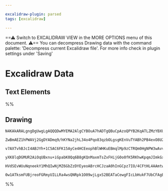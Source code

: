 ```yaml
---

excalidraw-plugin: parsed
tags: [excalidraw]

---
```

==⚠  Switch to EXCALIDRAW VIEW in the MORE OPTIONS menu of this document. ⚠== You can decompress Drawing data with the command palette: 'Decompress current Excalidraw file'. For more info check in plugin settings under 'Saving'


# Excalidraw Data

## Text Elements
%%
## Drawing
```compressed-json
N4KAkARALgngDgUwgLgAQQQDwMYEMA2AlgCYBOuA7hADTgQBuCpAzoQPYB2KqATLZMzYBXUtiRoIACyhQ4zZAHoFAc0JRJQgEYA6bGwC2CgF7N6hbEcK4OCtptbErHALRY8RMpWdx8Q1TdIEfARcZgRmBShcZQUebQBObR4aOiCEfQQOKGZuAG1wMFAwYogSbgZ9AHUAdgAxIQAWAGsAGQB5eg4KegBBACVmIyNMABUU4shYRHLA7CiOZWDxksxu

ZwBmAEZ1hPWAVj2GgDYADmq9/hKYNa2jhL34o4Pqo83qzbOLgsgKEnVuTYABh2PB4exO8U2UPWPBOmzBl0gkgQhGU0m4PHh2iODT2UKBJ3W8RODXWJ0REGsi3EqEBFOYUFIbCaCAAwmx8GxSOUAMSbBD8/nLSCaXDYJrKJlCDjEdmc7kSRnWZhwXCBLLCiAAM0I+HwAGVYEsJIIPJqGUyWZU/pIMfTGcyEIaYMb0KayhSpWiOOEcmhNhS2KrsGpr

v7AXTvhBJcI4ABJYh+1C5AC6FK15AyCe4HCEeophBlWHKuEBmqlMp9zCTRQm0HgNPW3wAvvSEAhiADAQ1NkdTvF4usKYwWOwuP7yVGR6xOAA5ThibiPQHxc646oF5gAETSUA73C1BDCFM0whlAFFghksknc/mo0I4MRcHvO/7qg1QT2eGSYZO60QHBNDmeb4BSnLivuaCHvgYQFM24BpnQuBwHAhovjStbQMiGTlEQaJQMsDCEAgFAAEJihKFayh

yXK8lqDGMUR2AiOqUBxnu+iGpabK0Qq6B8gKQnMaxmTsZxFHijG0o0fK5RKhwKpqmJImkGxHHpLUuoGkaNIQO6naXBALFqWJGlcQ6Vo2naBTGaJWTmdxjrOq6+kch6tkmepnF9MI3q+gCRleWZnFtMGoZdpGJTBQ5nG1JwUC1Lg+i6mGqBfNF9niZpCX6oQRg0jwUWQDF2X6CMWBQD0+HjugwRaoRQVZY5USkFValsBQyK4G+qB3mBnnNZx54yj0

HVdSEvWUuNqneekY1MhQIwNjMZ6GbZzDYEyeoABrcHCJzaA0hInGCpz7IO/4CFtHL4AAmtwezdto7zVO8PANICP6kucRlGGwBjcLWkD0AQQg0ps8FNaZsXpL5MlVkmEDUURkokHlBUYsV0akOje5wI9Rlo8QACybDEAgI24JowS9TBx62cTcp0WgwMQGRHJTaQyiigAFJiG68G81BC4LgLaHsACUmp9Agyh5mqMw87g/PrHSvBqyLP7q+LUsQFDg

0w1ATksmFUBjreoFGRmyUILLRa4wsQNRpk1O09wjLgxS2BEATaCewgFIcLbHukF7UbCFAgE0gHBslHYABWCBzMw+rB3AZMU1TNNQag9OB7ZYrm4wIwA/gzt1lMelhMEcxjpqLEMgYy3TGg/XgWwkF00eBcAaEVV1yXZcgXq8HgK2dA6sENYIc2QA
```
%%